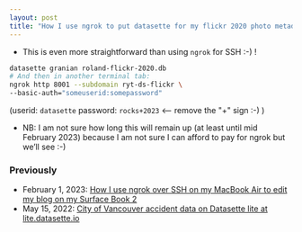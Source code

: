 ```yaml
---
layout: post
title: "How I use ngrok to put datasette for my flickr 2020 photo metadata on the internet"
---
```

*  This is even more straightforward than using `ngrok` for SSH :-) ! 
```bash
datasette granian roland-flickr-2020.db
# And then in another terminal tab:
ngrok http 8001 --subdomain ryt-ds-flickr \
--basic-auth="someuserid:somepassword"
```
(userid: `datasette` password: `rocks+2023` <-- remove the "+" sign :-) ) 
* NB: I am not sure how long this will remain up (at least until mid February 2023) because I am not sure I can afford to pay for ngrok but we’ll see :-)

### Previously
* February 1, 2023: [How I use ngrok over SSH on my MacBook Air to edit my blog on my Surface Book 2](http://rolandtanglao.com/2023/02/01/p1-ngrok-ssh-surfacebook2-edit-blog/)
* May 15, 2022: [City of Vancouver accident data on Datasette lite at lite.datasette.io](http://rolandtanglao.com/2022/05/15/p1-city-vancouverbc-accident-data-datasette-lite/)